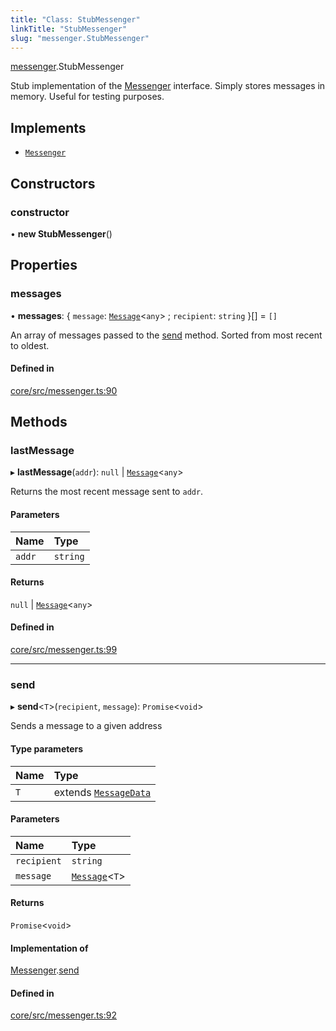 ```yaml
---
title: "Class: StubMessenger"
linkTitle: "StubMessenger"
slug: "messenger.StubMessenger"
---
```


[messenger](../../modules/messenger).StubMessenger

Stub implementation of the [Messenger](../../interfaces/messenger.Messenger)
interface. Simply stores messages in memory. Useful for testing purposes.

## Implements

-   [`Messenger`](../../interfaces/messenger.Messenger)

## Constructors

### constructor

• **new StubMessenger**()

## Properties

### messages

• **messages**: { `message`: [`Message`](../messenger.Message)<`any`\> ;
`recipient`: `string` }[] = `[]`

An array of messages passed to the [send](messenger.StubMessenger.md#send)
method. Sorted from most recent to oldest.

#### Defined in

[core/src/messenger.ts:90](https://github.com/padloc/padloc/blob/b00eb4fd/packages/core/src/messenger.ts#L90)

## Methods

### lastMessage

▸ **lastMessage**(`addr`): `null` \| [`Message`](../messenger.Message)<`any`\>

Returns the most recent message sent to `addr`.

#### Parameters

| Name   | Type     |
| :----- | :------- |
| `addr` | `string` |

#### Returns

`null` \| [`Message`](../messenger.Message)<`any`\>

#### Defined in

[core/src/messenger.ts:99](https://github.com/padloc/padloc/blob/b00eb4fd/packages/core/src/messenger.ts#L99)

---

### send

▸ **send**<`T`\>(`recipient`, `message`): `Promise`<`void`\>

Sends a message to a given address

#### Type parameters

| Name | Type                                                         |
| :--- | :----------------------------------------------------------- |
| `T`  | extends [`MessageData`](../modules/messenger.md#messagedata) |

#### Parameters

| Name        | Type                                    |
| :---------- | :-------------------------------------- |
| `recipient` | `string`                                |
| `message`   | [`Message`](../messenger.Message)<`T`\> |

#### Returns

`Promise`<`void`\>

#### Implementation of

[Messenger](../../interfaces/messenger.Messenger).[send](../interfaces/messenger.Messenger.md#send)

#### Defined in

[core/src/messenger.ts:92](https://github.com/padloc/padloc/blob/b00eb4fd/packages/core/src/messenger.ts#L92)
